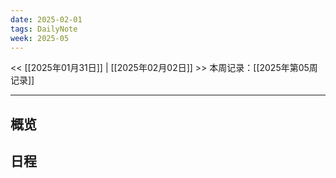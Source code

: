 ```yaml
---
date: 2025-02-01
tags: DailyNote
week: 2025-05
---
```

<< [[2025年01月31日]] | [[2025年02月02日]] >>
本周记录：[[2025年第05周记录]]

-----

## 概览

## 日程
